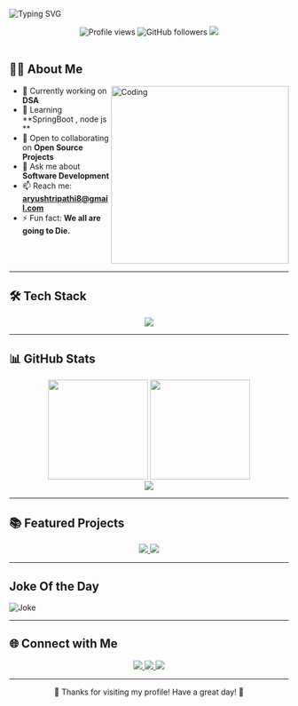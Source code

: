 ![Typing SVG](https://readme-typing-svg.demolab.com/?lines=Hey+there!+This+is+Aryush+Tripathi👋;Full-stack+Developer+💻;Welcome+to+my+profile!+😄;Always+learning+new+things+🚀&font=Fira%20Code&center=true&width=500&height=45&color=008B8B&vCenter=true&size=23)




<div align="center">
  <img src="https://komarev.com/ghpvc/?username=xebecDrockss&style=for-the-badge&color=29bf12" alt="Profile views" /> 
  <img src="https://img.shields.io/github/followers/xebecDrockss?label=Followers&style=for-the-badge&color=5865F2" alt="GitHub followers" />
  <img src="https://img.shields.io/badge/dynamic/json?label=Last%20updated&query=%24.commit.author.date&url=https%3A%2F%2Fapi.github.com%2Frepos%2FxebecDrockss%2FxebecDrockss%2Fcommits%2Fmain&style=for-the-badge&color=3a86ff">
</div>

<br>

## 👨‍💻 About Me

<img align="right" alt="Coding" width="320" src="https://media.giphy.com/media/qgQUggAC3Pfv687qPC/giphy.gif">

- 🔭 Currently working on **DSA**
- 🌱 Learning **SpringBoot , node js **
- 👯 Open to collaborating on **Open Source Projects**
- 💬 Ask me about **Software Development**
- 📫 Reach me: **aryushtripathi8@gmail.com**
- ⚡ Fun fact: **We all are going to Die.**

<br clear="right"/>

---

## 🛠️ Tech Stack

<div align="center">
  <img src="https://skillicons.dev/icons?i=js,react,nodejs,html,java,aws,mongodb,mysql,git,github,&perline=8">
</div>

---

## 📊 GitHub Stats

<div align="center">
  
  <img height="180em" src="https://github-readme-stats.vercel.app/api?username=xebecDrockss&amp;show_icons=true&amp;theme=radical&amp;include_all_commits=true&amp;count_private=true"/>



  <img height="180em" src="https://github-readme-stats.vercel.app/api/top-langs/?username=xebecDrockss&layout=compact&langs_count=8&theme=radical"/>
</div>

<div align="center">
  <img src="https://github-readme-streak-stats.herokuapp.com/?user=xebecDrockss&theme=dark&hide_border=true"/>
</div>

---


## 📚 Featured Projects

<div align="center">
  <a href="https://github.com/xebecDrockss/Summary_Extension_With_Gemini">
    <img src="https://github-readme-stats.vercel.app/api/pin/?username=xebecDrockss&repo=Summary_Extension_With_Gemini&theme=radical" />
  </a>
  
  <a href="https://github.com/xebecDrockss/Expanding_card">
    <img src="https://github-readme-stats.vercel.app/api/pin/?username=xebecDrockss&repo=Expanding_card&theme=radical" />
  </a>
</div>

---
## Joke Of the Day
   ![Joke](https://readme-jokes.vercel.app/api)



---

## 🌐 Connect with Me

<div align="center">
  <a href="https://linkedin.com/in/aryush-tripathi-988975261">
    <img src="https://img.shields.io/badge/LinkedIn-0077B5?style=for-the-badge&logo=linkedin&logoColor=white"/>
  </a>
  <a href="https://twitter.com/yourusername">
    <img src="https://img.shields.io/badge/Twitter-1DA1F2?style=for-the-badge&logo=twitter&logoColor=white"/>
  </a>
  <a href="mailto:aryushtripathi8@gmail.com">
    <img src="https://img.shields.io/badge/Email-D14836?style=for-the-badge&logo=gmail&logoColor=white"/>
  </a>
</div>

---

<div align="center">
  💙 Thanks for visiting my profile! Have a great day! 💙
</div>
